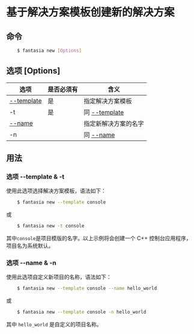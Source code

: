 ﻿# 基于解决方案模板创建新的解决方案

## 命令
```bash
    $ fantasia new [Options]
```

## 选项 [Options]

| 选项                                 | 是否必须有 | 含义                                   |
|------------------------------------|-------|--------------------------------------|
| <a href="#template">--template</a> | 是     | 指定解决方案模板                             |
| -t                                 | 是     | 同 <a href="#template">--template</a> |
| <a href="#name">--name</a>         |       | 指定新解决方案的名字                           |
| -n                                 |       | 同 <a href="#name">--name</a>         |


## 用法

### 选项 --template & -t <a id="template"></a>
使用此选项选择解决方案模板，语法如下：
```bash
    $ fantasia new --template console
```
或
```bash
    $ fantasia new -t console
```
其中`console`是项目模版的名字。以上示例将会创建一个 C++ 控制台应用程序，项目名为系统默认。

### 选项 --name & -n <a id="name"></a>
使用此选项自定义新项目的名称，语法如下：
```bash
    $ fantasia new --template console --name hello_world 
```
或
```bash
    $ fantasia new --template console -n hello_world
```
其中 `hello_world` 是自定义的项目名称。

